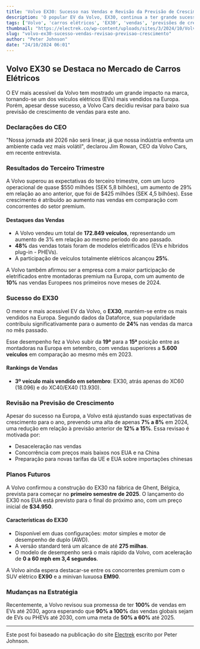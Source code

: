 ```yaml
---
title: 'Volvo EX30: Sucesso nas Vendas e Revisão da Previsão de Crescimento'
description: 'O popular EV da Volvo, EX30, continua a ter grande sucesso, mas a empresa reduz suas previsões de vendas.'
tags: ['Volvo', 'carros elétricos', 'EX30', 'vendas', 'previsões de crescimento']
thumbnail: "https://electrek.co/wp-content/uploads/sites/3/2024/10/Volvo-EX30-sales-2.jpeg?quality=82&strip=all&w=1400"
slug: "volvo-ex30-sucesso-vendas-revisao-previsao-crescimento"
author: "Peter Johnson"
date: "24/10/2024 06:01"
---
```


## Volvo EX30 se Destaca no Mercado de Carros Elétricos  
O EV mais acessível da Volvo tem mostrado um grande impacto na marca, tornando-se um dos veículos elétricos (EVs) mais vendidos na Europa. Porém, apesar desse sucesso, a Volvo Cars decidiu revisar para baixo sua previsão de crescimento de vendas para este ano.

### Declarações do CEO  
"Nossa jornada até 2026 não será linear, já que nossa indústria enfrenta um ambiente cada vez mais volátil", declarou Jim Rowan, CEO da Volvo Cars, em recente entrevista.

### Resultados do Terceiro Trimestre  
A Volvo superou as expectativas do terceiro trimestre, com um lucro operacional de quase $550 milhões (SEK 5,8 bilhões), um aumento de 29% em relação ao ano anterior, que foi de $425 milhões (SEK 4,5 bilhões). Esse crescimento é atribuído ao aumento nas vendas em comparação com concorrentes do setor premium.  

#### Destaques das Vendas  
- A Volvo vendeu um total de **172.849 veículos**, representando um aumento de 3% em relação ao mesmo período do ano passado.  
- **48%** das vendas totais foram de modelos eletrificados (EVs e híbridos plug-in - PHEVs).  
- A participação de veículos totalmente elétricos alcançou **25%**.  

A Volvo também afirmou ser a empresa com a maior participação de eletrificados entre montadoras premium na Europa, com um aumento de **10%** nas vendas Europees nos primeiros nove meses de 2024.

### Sucesso do EX30  
O menor e mais acessível EV da Volvo, o **EX30**, mantém-se entre os mais vendidos na Europa. Segundo dados da Dataforce, sua popularidade contribuiu significativamente para o aumento de **24%** nas vendas da marca no mês passado.   

Esse desempenho fez a Volvo subir da **19ª** para a **15ª** posição entre as montadoras na Europa em setembro, com vendas superiores a **5.600 veículos** em comparação ao mesmo mês em 2023.

#### Rankings de Vendas  
- **3º veículo mais vendido em setembro**: EX30, atrás apenas do XC60 (18.096) e do XC40/EX40 (13.930).

### Revisão na Previsão de Crescimento  
Apesar do sucesso na Europa, a Volvo está ajustando suas expectativas de crescimento para o ano, prevendo uma alta de apenas **7% a 8%** em 2024, uma redução em relação à previsão anterior de **12% a 15%**. Essa revisao é motivada por:  
- Desaceleração nas vendas  
- Concorrência com preços mais baixos nos EUA e na China  
- Preparação para novas tarifas da UE e EUA sobre importações chinesas

### Planos Futuros  
A Volvo confirmou a construção do EX30 na fábrica de Ghent, Bélgica, prevista para começar no **primeiro semestre de 2025**. O lançamento do EX30 nos EUA está previsto para o final do próximo ano, com um preço inicial de **$34.950**.  

#### Características do EX30  
- Disponível em duas configurações: motor simples e motor de desempenho de duplo (AWD).  
- A versão standard terá um alcance de até **275 milhas**.  
- O modelo de desempenho será o mais rápido da Volvo, com aceleração de **0 a 60 mph em 3,4 segundos**.

A Volvo ainda espera destacar-se entre os concorrentes premium com o SUV elétrico **EX90** e a minivan luxuosa **EM90**.

### Mudanças na Estratégia  
Recentemente, a Volvo revisou sua promessa de ter **100%** de vendas em EVs até 2030, agora esperando que **90% a 100%** das vendas globais sejam de EVs ou PHEVs até 2030, com uma meta de **50% a 60%** até 2025.

---  
Este post foi baseado na publicação do site [Electrek](https://electrek.co/2024/10/23/volvo-ex30-tops-sales-charts-but-company-cuts-growth-forecast/) escrito por Peter Johnson.